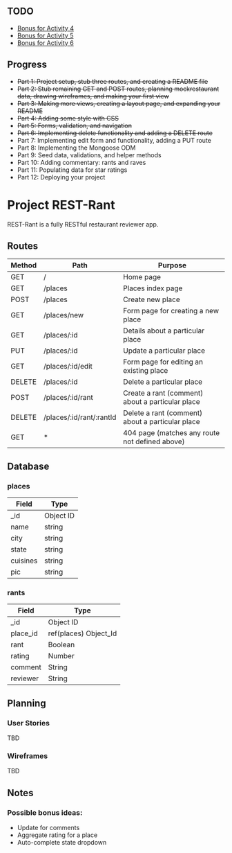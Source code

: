 ## TODO

- [Bonus for Activity 4](https://digitalskills.instructure.com/courses/6038/pages/activity-be-4-rest-rant-part-4?module_item_id=783689)
- [Bonus for Activity 5](https://digitalskills.instructure.com/courses/6038/pages/activity-be-4-rest-rant-part-5?module_item_id=783665)
- [Bonus for Activity 6](https://digitalskills.instructure.com/courses/6038/pages/activity-be-5-rest-rant-part-6?module_item_id=783674)

## Progress

- ~~Part 1: Project setup, stub three routes, and creating a README file~~
- ~~Part 2: Stub remaining GET and POST routes, planning mockrestaurant data, drawing wireframes, and making your first view~~
- ~~Part 3: Making more views, creating a layout page, and expanding your README~~
- ~~Part 4: Adding some style with CSS~~
- ~~Part 5: Forms, validation, and navigation~~
- ~~Part 6: Implementing delete functionality and adding a DELETE route~~
- Part 7: Implementing edit form and functionality, adding a PUT route
- Part 8: Implementing the Mongoose ODM
- Part 9: Seed data, validations, and helper methods
- Part 10: Adding commentary: rants and raves
- Part 11: Populating data for star ratings
- Part 12: Deploying your project

# Project REST-Rant

REST-Rant is a fully RESTful restaurant reviewer app.

## Routes

| Method | Path                     | Purpose                                          |
| ------ | ------------------------ | ------------------------------------------------ |
| GET    | /                        | Home page                                        |
| GET    | /places                  | Places index page                                |
| POST   | /places                  | Create new place                                 |
| GET    | /places/new              | Form page for creating a new place               |
| GET    | /places/:id              | Details about a particular place                 |
| PUT    | /places/:id              | Update a particular place                        |
| GET    | /places/:id/edit         | Form page for editing an existing place          |
| DELETE | /places/:id              | Delete a particular place                        |
| POST   | /places/:id/rant         | Create a rant (comment) about a particular place |
| DELETE | /places/:id/rant/:rantId | Delete a rant (comment) about a particular place |
| GET    | \*                       | 404 page (matches any route not defined above)   |

## Database

### places

| Field    | Type      |
| -------- | --------- |
| \_id     | Object ID |
| name     | string    |
| city     | string    |
| state    | string    |
| cuisines | string    |
| pic      | string    |

### rants

| Field    | Type                  |
| -------- | --------------------- |
| \_id     | Object ID             |
| place_id | ref(places) Object_Id |
| rant     | Boolean               |
| rating   | Number                |
| comment  | String                |
| reviewer | String                |

## Planning

### User Stories

TBD

### Wireframes

TBD

## Notes

### Possible bonus ideas:

- Update for comments
- Aggregate rating for a place
- Auto-complete state dropdown

